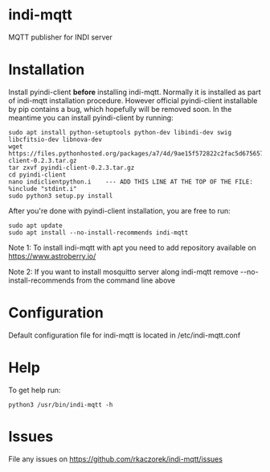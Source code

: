 # indi-mqtt
MQTT publisher for INDI server

# Installation
Install pyindi-client **before** installing indi-mqtt. Normally it is installed as part of indi-mqtt installation procedure.
However official pyindi-client installable by pip contains a bug, which hopefully will be removed soon.
In the meantime you can install pyindi-client by running:
```
sudo apt install python-setuptools python-dev libindi-dev swig libcfitsio-dev libnova-dev
wget https://files.pythonhosted.org/packages/a7/4d/9ae15f572822c2fac5d6756570b205bdf578c80be24e274947ac74962873/pyindi-client-0.2.3.tar.gz
tar zxvf pyindi-client-0.2.3.tar.gz
cd pyindi-client
nano indiclientpython.i    --- ADD THIS LINE AT THE TOP OF THE FILE: %include "stdint.i"
sudo python3 setup.py install
```

After you're done with pyindi-client installation, you are free to run:
```
sudo apt update
sudo apt install --no-install-recommends indi-mqtt
```

Note 1: To install indi-mqtt with apt you need to add repository available on https://www.astroberry.io/

Note 2: If you want to install mosquitto server along indi-mqtt remove --no-install-recommends from the command line above

# Configuration
Default configuration file for indi-mqtt is located in /etc/indi-mqtt.conf

# Help
To get help run:
```
python3 /usr/bin/indi-mqtt -h
```

# Issues
File any issues on https://github.com/rkaczorek/indi-mqtt/issues

